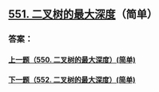 ## [551. 二叉树的最大深度](https://leetcode-cn.com/problems/merge-two-sorted-lists/)（简单）





### 答案：



#### [上一题（550. 二叉树的最大深度）(简单)](https://github.com/sdwwld/leetCode/blob/master/src/main/java/com/wld/java/leetcode/leetCode0550.md)

#### [下一题（552. 二叉树的最大深度）(简单)](https://github.com/sdwwld/leetCode/blob/master/src/main/java/com/wld/java/leetcode/leetCode0552.md)